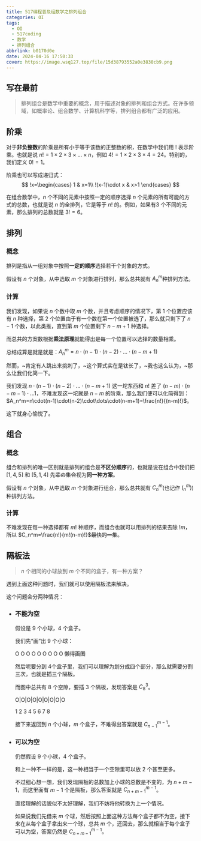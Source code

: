 ```yaml
---
title: 517编程普及组数学之排列组合
categories: OI
tags:
  - OI
  - 517coding
  - 数学
  - 排列组合
abbrlink: b0170d0e
date: 2024-04-16 17:50:33
cover: https://image.wsq127.top/file/15d38793552a0e3830cb9.png
---
```

## 写在最前

> 排列组合是数学中重要的概念，用于描述对象的排列和组合方式。在许多领域，如概率论、组合数学、计算机科学等，排列组合都有广泛的应用。

## 阶乘

对于**非负整数**的阶乘是所有小于等于该数的正整数的积，在数学中我们用 $!$ 表示阶乘。也就是说 $n!=1\times2\times3\times...\times n$，例如 $4!=1\times2\times3\times4=24$。特别的，我们定义 $0!=1$​。

阶乘也可以写成递归式：
$$
!x=\begin{cases}
	1 & x=1\\
	!(x-1)\cdot x & x>1
\end{cases}
$$

在组合数学中，$n$ 个不同的元素中按照一定的顺序选择 $n$ 个元素的所有可能的方式的总数，也就是说 $n$ 的全排列，它是等于 $n!$ 的。例如，如果有$3$ 个不同的元素，那么排列的总数就是 $3!=6$。

## 排列

### 概念

排列是指从一组对象中按照**一定的顺序**选择若干个对象的方式。

假设有 $n$ 个对象，从中选取 $m$ 个对象进行排列，那么总共就有 $A_n^m$​​​​ 种排列方法。

### 计算

我们发现，如果说 $n$ 个数中取 $m$ 个数，并且考虑顺序的情况下，第 $1$ 个位置应该有 $n$ 种选择，第 $2$ 个位置由于有一个数在第一个位置被选了，那么就只剩下了 $n-1$ 个数，以此类推，直到第 $m$ 个位置剩下 $n-m+1$ 种选择。

而总共的方案数根据**乘法原理**就能得出是每一个位置可以选择的数量相乘。

总结成算是就是就是：$A_n^m=n\cdot(n-1)\cdot(n-2)\cdot\dots\cdot(n-m+1)$

然而，~肯定有人跳出来挑刺了，~这个算式实在是钛长了，~我也这么认为，~那么让我们化简一下。

我们发现 $n\cdot(n-1)\cdot(n-2)\cdot\dots\cdot(n-m+1)$ 这一坨东西和 $n!$ 差了 $(n-m)\cdot(n-m-1)\cdot\dots1$，不难发现这一坨就是 $n-m$ 的阶乘，那么我们便可以化简得到：$A_n^m=n\cdot(n-1)\cdot(n-2)\cdot\dots\cdot(n-m+1)=\frac{n!}{(n-m)!}$。

这下就身心愉悦了。

## 组合

### 概念

组合和排列的唯一区别就是排列的组合是**不区分顺序**的，也就是说在组合中我们把 $[1,4,5]$ 和 $[5,1,4]$ ~~先辈の集合~~视为**同一种方案**。

假设有 $n$ 个对象，从中选取 $m$ 个对象进行组合，那么总共就有 $C_n^m$(也记作 $(_n^m)$​) 种排列方法。

### 计算

不难发现在每一种选择都有 $m!$ 种顺序，而组合也就可以用排列的结果去除 $!m$，所以 $C_n^m=\frac{n!}{m!(n-m)!}$~~最快的一集~~。

## 隔板法

> $n$ 个相同的小球放到 $m$ 个不同的盒子，有一种方案？

遇到上面这种问题时，我们就可以使用隔板法来解决。

这个问题会分两种情况：

* ### 不能为空

    假设是 $9$ 个小球，$4$ 个盒子。

    我们先“画”出 $9$ 个小球：

    O O O O O O O O O ~~懒得画图~~

    然后呢要分到 $4$​ 个盒子里，我们可以理解为划分成四个部分，那么就需要分割三次，也就是插三个隔板。

    而图中总共有 $8$ 个空隙，要插 $3$ 个隔板，发现答案是 $C_8^3$​。

    O|O|O|O|O|O|O|O|O

     1 2 3 4 5 6 7 8

    接下来返回到 $n$ 个小球，$m$ 个盒子，不难得出答案就是 $C_{n-1}^{m-1}$。

* ### 可以为空

    仍然假设 $9$ 个小球，$4$​ 个盒子。

    和上一种不一样的是，这一种相当于一个空隙里可以放 $2$ 个甚至更多。

    不过细心想一想，我们发现隔板的总数加上小球的总数是不变的，为 $n+m-1$，而这里面有 $m-1$ 个是隔板，那么答案就是 $C_{n+m-1}^{m-1}$。

    直接理解的话貌似不太好理解，我们不妨将他转换为上一个情况。

    如果说我们先借来 $m$ 个球，然后按照上面这种方法每个盒子都不为空，接下来在从每个盒子拿出来一个球，总共 $m$ 个，还回去，那么就相当于每个盒子可以为空，答案仍然是 $C_{n+m-1}^{m-1}$​​。